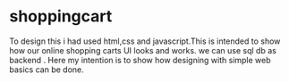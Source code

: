 # shoppingcart
To design this i had used html,css and javascript.This is intended to show how our online shopping carts UI looks and works.
we can use sql db as backend .
Here my intention is to show how designing with simple web basics can be done.
